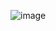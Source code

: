 ![image](https://user-images.githubusercontent.com/121194029/208983403-bba3fa32-3fc6-48d6-ba44-eedd3c64da48.png)
